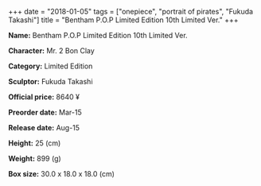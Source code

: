 +++
date = "2018-01-05"
tags = ["onepiece", "portrait of pirates", "Fukuda Takashi"]
title = "Bentham P.O.P Limited Edition 10th Limited Ver."
+++

**Name:** Bentham P.O.P Limited Edition 10th Limited Ver.

**Character:** Mr. 2 Bon Clay

**Category:** Limited Edition 

**Sculptor:** Fukuda Takashi

**Official price:** 8640 ¥

**Preorder date:** Mar-15

**Release date:** Aug-15

**Height:** 25 (cm)

**Weight:** 899 (g)

**Box size:** 30.0 x 18.0 x 18.0 (cm)


